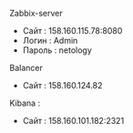 Zabbix-server 
 * Сайт   : 158.160.115.78:8080
 * Логин  : Admin
 * Пароль : netology

Balancer
 * Сайт   : 158.160.124.82

Kibana :
 * Сайт   : 158.160.101.182:2321
